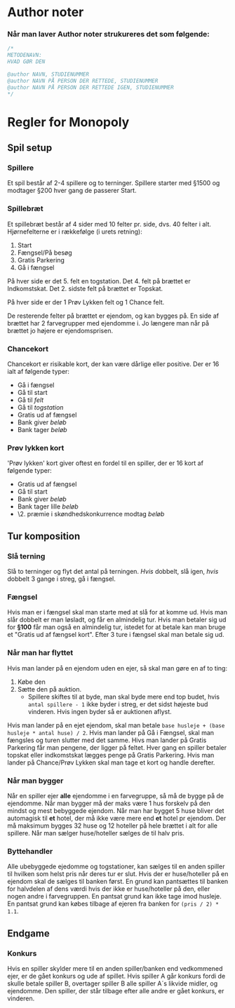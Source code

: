 # Author noter
### Når man laver Author noter strukureres det som følgende:
```Java
/*
METODENAVN:
HVAD GØR DEN

@author NAVN, STUDIENUMMER
@author NAVN PÅ PERSON DER RETTEDE, STUDIENUMMER
@author NAVN PÅ PERSON DER RETTEDE IGEN, STUDIENUMMER
*/
```


# Regler for Monopoly
## Spil setup
### Spillere
Et spil består af 2-4 spillere og to terninger.
Spillere starter med §1500 og modtager §200 hver gang de passerer Start.

### Spillebræt
Et spillebræt består af 4 sider med 10 felter pr. side, dvs. 40 felter i alt.
Hjørnefelterne er i rækkefølge (i urets retning):
1. Start
2. Fængsel/På besøg
3. Gratis Parkering
4. Gå i fængsel

På hver side er det 5. felt en togstation.
Det 4. felt på brættet er Indkomstskat.
Det 2. sidste felt på brættet er Topskat.

På hver side er der 1 Prøv Lykken felt og 1 Chance felt.

De resterende felter på brættet er ejendom, og kan bygges på.
En side af brættet har 2 farvegrupper med ejendomme i. 
Jo længere man når på brættet jo højere er ejendomsprisen.

### Chancekort
Chancekort er risikable kort, der kan være dårlige eller positive. Der er 16 ialt af følgende typer:
* Gå i fængsel
* Gå til start
* Gå til _felt_
* Gå til _togstation_
* Gratis ud af fængsel
* Bank giver _beløb_
* Bank tager _beløb_

### Prøv lykken kort
'Prøv lykken' kort giver oftest en fordel til en spiller, der er 16 kort af følgende typer:
* Gratis ud af fængsel
* Gå til start
* Bank giver _beløb_
* Bank tager lille _beløb_
* \2. præmie i skøndhedskonkurrence modtag _beløb_

## Tur komposition
### Slå terning
Slå to terninger og flyt det antal på terningen.
_Hvis_ dobbelt, slå igen, _hvis_ dobbelt 3 gange i streg, gå i fængsel.

### Fængsel
Hvis man er i fængsel skal man starte med at slå for at komme ud.
Hvis man slår dobbelt er man løsladt, og får en almindelig tur.
Hvis man betaler sig ud for __§100__ får man også en almindelig tur, istedet for at betale kan man bruge et "Gratis ud af fængsel kort".
Efter 3 ture i fængsel skal man betale sig ud.

### Når man har flyttet
Hvis man lander på en ejendom uden en ejer, så skal man gøre en af to ting:
1. Købe den
2. Sætte den på auktion.
    * Spillere skiftes til at byde, man skal byde mere end top budet, hvis `antal spillere - 1` ikke byder i streg, er det sidst højeste bud vinderen. Hvis ingen byder så er auktionen aflyst.

Hvis man lander på en ejet ejendom, skal man betale `base husleje + (base husleje * antal huse) / 2`.
Hvis man lander på Gå i Fængsel, skal man fængsles og turen slutter med det samme.
Hivs man lander på Gratis Parkering får man pengene, der ligger på feltet. Hver gang en spiller betaler topskat eller indkomstskat lægges penge på Gratis Parkering.
Hvis man lander på Chance/Prøv Lykken skal man tage et kort og handle derefter.

### Når man bygger
Når en spiller ejer __alle__ ejendomme i en farvegruppe, så må de bygge på de ejendomme. 
Når man bygger må der maks være 1 hus forskelv på den mindst og mest bebyggede ejendom.
Når man har bygget 5 huse bliver det automagisk til __et__ hotel, der må ikke være mere end __et__ hotel pr ejendom.
Der må maksimum bygges 32 huse og 12 hoteller på hele brættet i alt for alle spillere.
Når man sælger huse/hoteller sælges de til halv pris.

### Byttehandler
Alle ubebyggede ejedomme og togstationer, kan sælges til en anden spiller til hvilken som helst pris når deres tur er slut.
Hvis der er huse/hoteller på en ejendom skal de sælges til banken først.
En grund kan pantsættes til banken for halvdelen af dens værdi hvis der ikke er huse/hoteller på den, eller nogen andre i farvegruppen.
En pantsat grund kan ikke tage imod husleje. 
En pantsat grund kan købes tilbage af ejeren fra banken for `(pris / 2) * 1.1`.

## Endgame

### Konkurs
Hvis en spiller skylder mere til en anden spiller/banken end vedkommened ejer, er de gået konkurs og ude af spillet.
Hvis spiller A går konkurs fordi de skulle betale spiller B, overtager spiller B alle spiller A´s likvide midler, og ejendomme.
Den spiller, der står tilbage efter alle andre er gået konkurs, er vinderen.
